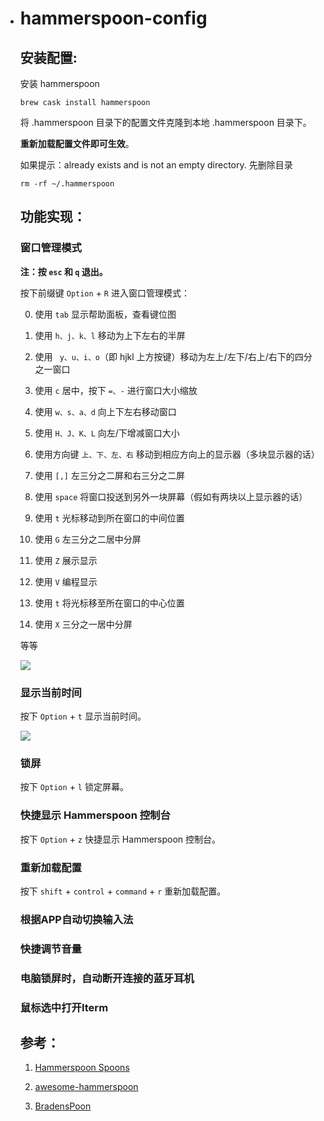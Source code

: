 * # hammerspoon-config

  ## 安装配置:

  安装 hammerspoon 
  ```
  brew cask install hammerspoon
  ```

  将 .hammerspoon 目录下的配置文件克隆到本地 .hammerspoon 目录下。

  **重新加载配置文件即可生效**。

  如果提示：already exists and is not an empty directory.
  先删除目录

  ```
  rm -rf ~/.hammerspoon
  ```

  

  ## 功能实现：
  
  ### 窗口管理模式

  **注：按 `esc` 和 `q` 退出。**

  按下前缀键 `Option` + `R` 进入窗口管理模式：

  0. 使用 `tab` 显示帮助面板，查看键位图

  1. 使用 `h、j、k、l` 移动为上下左右的半屏

  2. 使用 ` y、u、i、o`（即 hjkl 上方按键）移动为左上/左下/右上/右下的四分之一窗口
  
  3. 使用 `c` 居中，按下 `=、-` 进行窗口大小缩放
  
  4. 使用 `w、s、a、d` 向上下左右移动窗口
  
  5. 使用 `H、J、K、L` 向左/下增减窗口大小
  
  6. 使用方向键 `上、下、左、右` 移动到相应方向上的显示器（多块显示器的话）
  
  7. 使用 `[,]` 左三分之二屏和右三分之二屏
  8. 使用 `space` 将窗口投送到另外一块屏幕（假如有两块以上显示器的话）
  9. 使用 `t` 光标移动到所在窗口的中间位置
  10. 使用 `G` 左三分之二居中分屏 
  11. 使用 `Z` 展示显示 
  12. 使用 `V` 编程显示 
  13. 使用 `t` 将光标移至所在窗口的中心位置 
  14. 使用 `X` 三分之一居中分屏 
  
  等等
  
  ![](./assets/截图.png)
  
  ### 显示当前时间
  
  按下 `Option` + `t` 显示当前时间。
  
  ![](./assets/截图2.png)
  
  
  
  ### 锁屏
  
  按下 `Option` + `l` 锁定屏幕。
  
  
  
  ### 快捷显示 Hammerspoon 控制台
  
  按下 `Option` + `z` 快捷显示 Hammerspoon 控制台。
  
  
  
  ### 重新加载配置
  
  按下 `shift` + `control` + `command` + `r` 重新加载配置。
  
  
  
  
  
  ### 根据APP自动切换输入法
  
  
  
  ### 快捷调节音量
  
  
  
  ### 电脑锁屏时，自动断开连接的蓝牙耳机
  
  
  
  ### 鼠标选中打开Iterm
  
  
  
  ## 参考：
  
  1. [Hammerspoon Spoons](https://www.hammerspoon.org/Spoons/)
  
  2. [awesome-hammerspoon](https://github.com/ashfinal/awesome-hammerspoon)
  
  3. [BradensPoon](https://github.com/Braden1996/BradensPoon)
